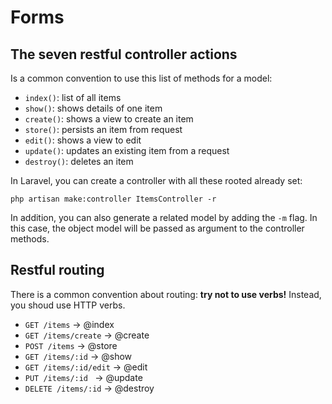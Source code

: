 # Forms

## The seven restful controller actions

Is a common convention to use this list of methods for a model:
- `index()`: list of all items
- `show()`: shows details of one item
- `create()`: shows a view to create an item
- `store()`: persists an item from request
- `edit()`: shows a view to edit
- `update()`: updates an existing item from a request
- `destroy()`: deletes an item

In Laravel, you can create a controller with all these rooted already set:

```php artisan make:controller ItemsController -r```

In addition, you can also generate a related model by adding the `-m` flag.
In this case, the object model will be passed as argument to the controller methods.

## Restful routing

There is a common convention about routing: __try not to use verbs!__
Instead, you shoud use HTTP verbs.

- `GET /items` -> @index
- `GET /items/create` -> @create
- `POST /items` -> @store
- `GET /items/:id` -> @show
- `GET /items/:id/edit` -> @edit
- `PUT /items/:id ` -> @update
- `DELETE /items/:id` -> @destroy

